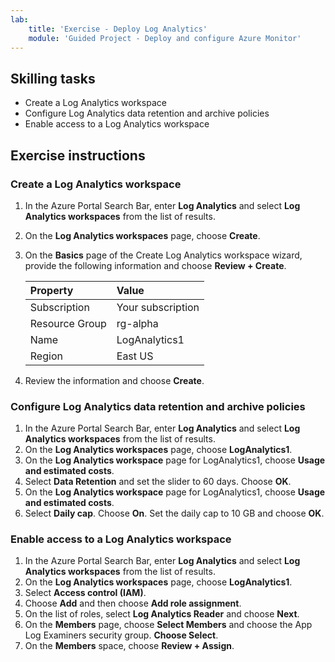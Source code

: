```yaml
---
lab:
    title: 'Exercise - Deploy Log Analytics'
    module: 'Guided Project - Deploy and configure Azure Monitor'
---
```


## Skilling tasks

- Create a Log Analytics workspace
- Configure Log Analytics data retention and archive policies
- Enable access to a Log Analytics workspace

## Exercise instructions

### Create a Log Analytics workspace

1. In the Azure Portal Search Bar, enter **Log Analytics** and select **Log Analytics workspaces** from the list of results.
1. On the **Log Analytics workspaces** page, choose **Create**.
1. On the **Basics** page of the Create Log Analytics workspace wizard, provide the following information and choose **Review + Create**.

    | Property | Value    |
    |:---------|:---------|
    | Subscription  | Your subscription   |
    | Resource Group	| rg-alpha  |
    | Name	| LogAnalytics1  |
    | Region	| East US  |

4. Review the information and choose **Create**.

### Configure Log Analytics data retention and archive policies

1. In the Azure Portal Search Bar, enter **Log Analytics** and select **Log Analytics workspaces** from the list of results.
1. On the **Log Analytics workspaces** page, choose **LogAnalytics1**.
1. On the **Log Analytics workspace** page for LogAnalytics1, choose **Usage and estimated costs**.
1. Select **Data Retention** and set the slider to 60 days. Choose **OK**.
1. On the **Log Analytics workspace** page for LogAnalytics1, choose **Usage and estimated costs**.
1. Select **Daily cap**. Choose **On**. Set the daily cap to 10 GB and choose **OK**.

### Enable access to a Log Analytics workspace

1. In the Azure Portal Search Bar, enter **Log Analytics** and select **Log Analytics workspaces** from the list of results.
1. On the **Log Analytics workspaces** page, choose **LogAnalytics1**.
1. Select **Access control (IAM)**.
1. Choose **Add** and then choose **Add role assignment**.
1. On the list of roles, select **Log Analytics Reader** and choose **Next**.
1. On the **Members** page, choose **Select Members** and choose the App Log Examiners security group. **Choose Select**.
1. On the **Members** space, choose **Review + Assign**.
